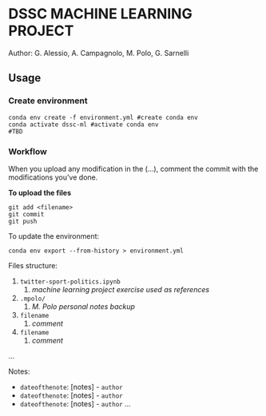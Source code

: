 # DSSC MACHINE LEARNING PROJECT

Author: G. Alessio, A. Campagnolo, M. Polo, G. Sarnelli

## Usage

### Create environment
```
conda env create -f environment.yml #create conda env
conda activate dssc-ml #activate conda env
#TBD
```

### Workflow

When you upload any modification in the (...), comment the commit with the modifications you've done. 

**To upload the files**
```
git add <filename>
git commit
git push
```

To update the environment:
```
conda env export --from-history > environment.yml
```

Files structure:
1. `twitter-sport-politics.ipynb`
   1. *machine learning project exercise used as references*
2. `.mpolo/`
   1. *M. Polo personal notes backup*
3. `filename`
   1. *comment*
4. `filename`
   1. *comment*

...

Notes:
- `dateofthenote`: [notes] - `author`
- `dateofthenote`: [notes] - `author`
- `dateofthenote`: [notes] - `author`
...



